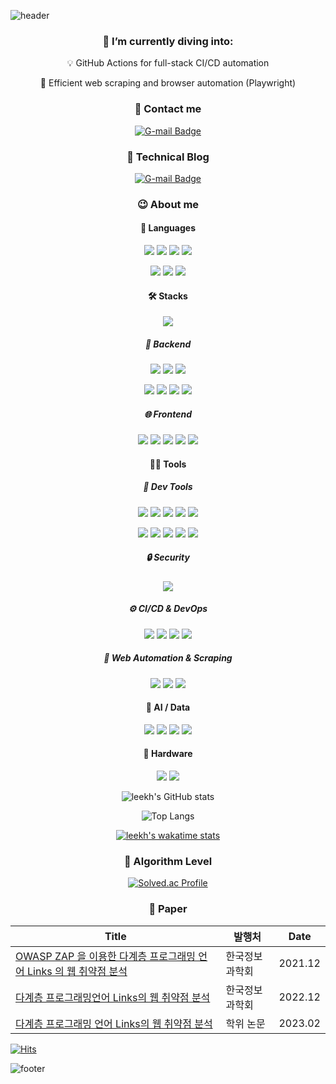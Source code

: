 ![header](https://capsule-render.vercel.app/api?type=waving&color=auto&height=150&section=header&text=👋%20Hi%20there&fontSize=90)

<div align="center">

### 🌱 I’m currently diving into:
💡 GitHub Actions for full-stack CI/CD automation

🧪 Efficient web scraping and browser automation (Playwright)

<!-- icon site : https://simpleicons.org/  -->
<!-- badge site: https://shields.io/ -->
<!-- emoji site: https://www.webfx.com/tools/emoji-cheat-sheet/ -->

### 💌 Contact me

[![G-mail Badge](https://img.shields.io/badge/Gmail-EA4335?style=flat&logo=appveyor&logo=Gmail&logoColor=white&link=mailto:amysun125@gmail.com)](mailto:amysun125@gmail.com)

###  📝 Technical Blog
[![G-mail Badge](https://img.shields.io/badge/Gitblog-222222?style=flat&logo=appveyor&logo=Gmail&logoColor=white&link=https://leekh8.github.io/)](https://leekh8.github.io/)

<!--~~[![Git Badge](https://img.shields.io/badge/GitPages-222222?style=flat&logo=appveyor&logo=GitHub&logoColor=white&link=https://leekh8.github.io/)](https://leekh8.github.io/)~~-->
<!--
### 🚀 Featured Projects

- 🧠 [MyBookMind](https://github.com/leekh8/mybookmind): 도서 구매 자동 수집 및 정리 자동화
- 🧪 [TestWeave](https://github.com/leekh8/testweave): Spring 기반 테스트 자동화 플랫폼
- 🌐 [Site Mapper](https://github.com/leekh8/site-mapper): 사이트 구조 기반 sitemap 생성기
-->
### 😉 About me

#### 📢 Languages

<img src="https://img.shields.io/badge/C-A8B9CC?style=flat&logo=C&logoColor=white"/> <img src="https://img.shields.io/badge/C++-00599C?style=flat&logo=C%2B%2B&logoColor=white"/> <img src="https://img.shields.io/badge/Java-F44336?style=flat&logo=OpenJDK&logoColor=white"/> <img src="https://img.shields.io/badge/TypeScript-3178C6?style=flat&logo=TypeScript&logoColor=white"/> 

<img src="https://img.shields.io/badge/Python-3766AB?style=flat&logo=Python&logoColor=white"/> <img src="https://img.shields.io/badge/Dart-0175C2?style=flat&logo=Dart&logoColor=white"/> <img src="https://img.shields.io/badge/Markdown-000000?style=flat&logo=Markdown&logoColor=white"/>

#### 🛠️ Stacks 
<img src="https://img.shields.io/badge/Linux-FCC624?style=flat&logo=Linux&logoColor=white"/> 

##### 🧱 Backend

<img src="https://img.shields.io/badge/Node.js-339933?style=flat&logo=Node.js&logoColor=white"/> <img src="https://img.shields.io/badge/Express.js-000000?style=flat&logo=Express&logoColor=white"/> <img src="https://img.shields.io/badge/Flask-000000?style=flat&logo=Flask&logoColor=white"/>

<img src="https://img.shields.io/badge/PostgreSQL-4169E1?style=flat&logo=PostgreSQL&logoColor=white"/> <img src="https://img.shields.io/badge/MySQL-4479A1?style=flat&logo=MySQL&logoColor=white"/> <img src="https://img.shields.io/badge/MongoDB-47A248?style=flat&logo=MongoDB&logoColor=white"/> <img src="https://img.shields.io/badge/Mongoose-880000?style=flat&logo=MongoDB&logoColor=white"/>

##### 🌐 Frontend

<img src="https://img.shields.io/badge/JavaScript-F7DF1E?logo=javascript&logoColor=white"> <img src="https://img.shields.io/badge/HTML-E34F26?logo=html5&logoColor=white"> <img src="https://img.shields.io/badge/CSS-663399?logo=css&logoColor=white"> <img src="https://img.shields.io/badge/Tailwind CSS-38B2AC?style=flat&logo=tailwindcss&logoColor=white"/> <img src="https://img.shields.io/badge/Styled Components-DB7093?style=flat&logo=styled-components&logoColor=white"/> 

#### 💪🏼 Tools
##### 🧰 Dev Tools

<img src="https://img.shields.io/badge/GitHub-181717?style=flat&logo=GitHub&logoColor=white"/> <img src="https://img.shields.io/badge/Visual Studio-5C2D91?style=flat&logo=Visualstudio&logoColor=white"/> <img src="https://img.shields.io/badge/Visual Studio Code-007ACC?style=flat&logo=Visualstudiocode&logoColor=white"/> <img src="https://img.shields.io/badge/Eclipse IDE-2C2255?style=flat&logo=Eclipseide&logoColor=white"/> <img src="https://img.shields.io/badge/Android Studio-3DDC84?style=flat&logo=Androidstudio&logoColor=white"/> 

<img src="https://img.shields.io/badge/Flutter-02569B?style=flat&logo=Flutter&logoColor=white"/> <img src="https://img.shields.io/badge/npm-CB3837?style=flat&logo=npm&logoColor=white"/> <img src="https://img.shields.io/badge/Vim-019733?style=flat&logo=Vim&logoColor=white"/> <img src="https://img.shields.io/badge/Notion-000000?style=flat&logo=Notion&logoColor=white"/> <img src="https://img.shields.io/badge/Arduino IDE-00979D?style=flat&logo=Arduino&logoColor=white"/> 

##### 🔒 Security 
<img src="https://img.shields.io/badge/OWASP ZAP-000000?style=flat&logo=owasp&logoColor=white"/> 

##### ⚙️ CI/CD & DevOps
<img src="https://img.shields.io/badge/GitHub Actions-2088FF?style=flat&logo=githubactions&logoColor=white"/> <img src="https://img.shields.io/badge/Render-46E3B7?style=flat&logo=render&logoColor=white"/> <img src="https://img.shields.io/badge/Netlify-00C7B7?style=flat&logo=netlify&logoColor=white"/> <img src="https://img.shields.io/badge/Vercel-000000?style=flat&logo=vercel&logoColor=white"/>

##### 🤖 Web Automation & Scraping
<img src="https://img.shields.io/badge/Playwright-2EAD33?style=flat&logo=playwright&logoColor=white"/> <img src="https://img.shields.io/badge/Cheerio-F9DC3E?style=flat&logo=javascript&logoColor=black"/> <img src="https://img.shields.io/badge/Puppeteer-40B5A4?style=flat&logo=puppeteer&logoColor=white"/>

#### 🧠 AI / Data
<img src="https://img.shields.io/badge/TensorFlow-FF6F00?style=flat&logo=TensorFlow&logoColor=white"/> <img src="https://img.shields.io/badge/Scikit Learn-F7931E?style=flat&logo=scikit-learn&logoColor=white"/> <img src="https://img.shields.io/badge/Pandas-150458?style=flat&logo=pandas&logoColor=white"/> <img src="https://img.shields.io/badge/Matplotlib-11557C?style=flat&logo=matplotlib&logoColor=white"/>

#### 🔧 Hardware
<img src="https://img.shields.io/badge/Arduino-00979D?style=flat&logo=Arduino&logoColor=white"/> <img src="https://img.shields.io/badge/Raspberry Pi-A22846?style=flat&logo=Raspberry-Pi&logoColor=white"/>

**<!-- git status site: https://github.com/anuraghazra/github-readme-stats -->**
**<!-- git status theme: https://github.com/anuraghazra/github-readme-stats/blob/master/themes/README.md -->**

![leekh's GitHub stats](https://github-readme-stats.vercel.app/api?username=leekh8&count_private=true&show_icons=true&layout=compact&exclude_repo=ERD,Colaboratory&theme=graywhite)

![Top Langs](https://github-readme-stats.vercel.app/api/top-langs/?username=leekh8&langs_count=10&layout=donut&hide=jupyter%20notebook&exclude_repo=ERD,Colaboratory&theme=graywhite)

**<!-- wakatime stats site: https://wakatime.com/dashboard -->**

[![leekh's wakatime stats](https://github-readme-stats.vercel.app/api/wakatime?username=leekh&stats=last_7days&count_private=true&show_icons=true&langs_count=10&count_private=true&layout=compact)](https://github.com/anuraghazra/github-readme-stats)

### 🏅 Algorithm Level

[![Solved.ac Profile](http://mazassumnida.wtf/api/v2/generate_badge?boj=leekh)](https://solved.ac/leekh/)

### 📑 Paper

| Title                                                                                                                                                                                                       | 발행처         | Date    |
| ----------------------------------------------------------------------------------------------------------------------------------------------------------------------------------------------------------- | -------------- | ------- |
| [OWASP ZAP 을 이용한 다계층 프로그래밍 언어 Links 의 웹 취약점 분석](https://www.dbpia.co.kr/Journal/articleDetail?nodeId=NODE11035877)                                                                     | 한국정보과학회 | 2021.12 |
| [다계층 프로그래밍언어 Links의 웹 취약점 분석](https://www.dbpia.co.kr/journal/articleDetail?nodeId=NODE11224401)                                                                                           | 한국정보과학회 | 2022.12 |
| [다계층 프로그래밍 언어 Links의 웹 취약점 분석](http://www.riss.kr/search/detail/DetailView.do?p_mat_type=be54d9b8bc7cdb09&control_no=b2153b3cea019db5ffe0bdc3ef48d419&keyword=%EC%9D%B4%EA%B7%9C%ED%95%B4) | 학위 논문      | 2023.02 |

</div>

[![Hits](https://hits.seeyoufarm.com/api/count/incr/badge.svg?url=https%3A%2F%2Fgithub.com%2Fleekh8&count_bg=%2318B4BB&title_bg=%234F6C70&icon=&icon_color=%23E7E7E7&title=Visits&edge_flat=false)](https://hits.seeyoufarm.com)

![footer](https://capsule-render.vercel.app/api?type=shark&color=auto&height=150&section=footer&text=👋%20Bye%20there&fontSize=90)

<!--
**leekh8/leekh8** is a ✨ _special_ ✨ repository because its `README.md` (this file) appears on your GitHub profile.

Here are some ideas to get you started:

- 🔭 I’m currently working on ...
- 🌱 I’m currently learning ...
- 👯 I’m looking to collaborate on ...
- 🤔 I’m looking for help with ...
- 💬 Ask me about ...
- 📫 How to reach me: ...
- 😄 Pronouns: ...
- ⚡ Fun fact: ...
-->

